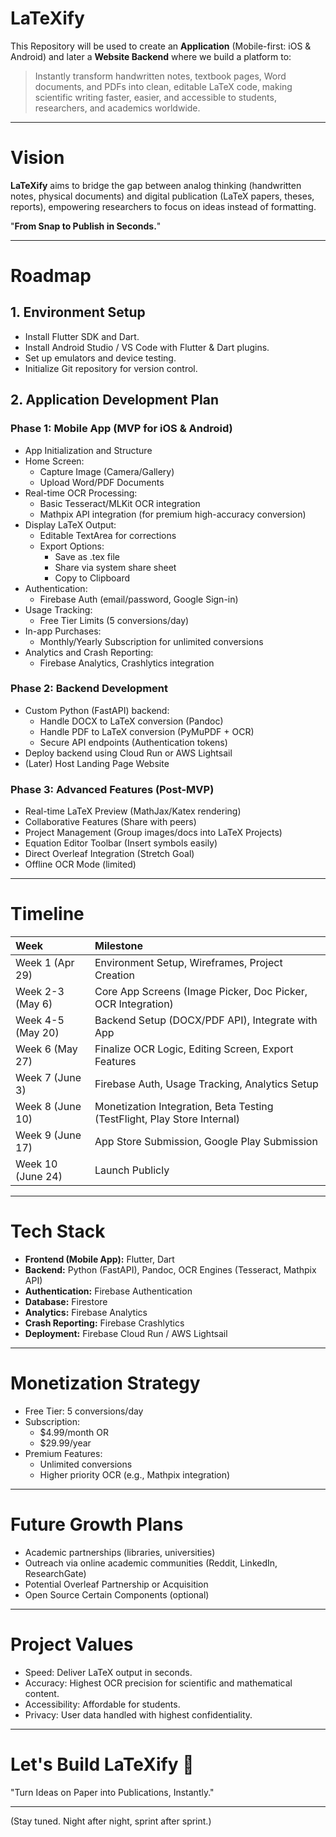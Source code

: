 # LaTeXify

This Repository will be used to create an **Application** (Mobile-first: iOS & Android) and later a **Website Backend** where we build a platform to:

> Instantly transform handwritten notes, textbook pages, Word documents, and PDFs into clean, editable LaTeX code, making scientific writing faster, easier, and accessible to students, researchers, and academics worldwide.

---

# Vision

**LaTeXify** aims to bridge the gap between analog thinking (handwritten notes, physical documents) and digital publication (LaTeX papers, theses, reports), empowering researchers to focus on ideas instead of formatting.

"**From Snap to Publish in Seconds.**"

---

# Roadmap

## 1. Environment Setup
- Install Flutter SDK and Dart.
- Install Android Studio / VS Code with Flutter & Dart plugins.
- Set up emulators and device testing.
- Initialize Git repository for version control.

## 2. Application Development Plan

### Phase 1: Mobile App (MVP for iOS & Android)
- App Initialization and Structure
- Home Screen:
  - Capture Image (Camera/Gallery)
  - Upload Word/PDF Documents
- Real-time OCR Processing:
  - Basic Tesseract/MLKit OCR integration
  - Mathpix API integration (for premium high-accuracy conversion)
- Display LaTeX Output:
  - Editable TextArea for corrections
  - Export Options:
    - Save as .tex file
    - Share via system share sheet
    - Copy to Clipboard
- Authentication:
  - Firebase Auth (email/password, Google Sign-in)
- Usage Tracking:
  - Free Tier Limits (5 conversions/day)
- In-app Purchases:
  - Monthly/Yearly Subscription for unlimited conversions
- Analytics and Crash Reporting:
  - Firebase Analytics, Crashlytics integration

### Phase 2: Backend Development
- Custom Python (FastAPI) backend:
  - Handle DOCX to LaTeX conversion (Pandoc)
  - Handle PDF to LaTeX conversion (PyMuPDF + OCR)
  - Secure API endpoints (Authentication tokens)
- Deploy backend using Cloud Run or AWS Lightsail
- (Later) Host Landing Page Website

### Phase 3: Advanced Features (Post-MVP)
- Real-time LaTeX Preview (MathJax/Katex rendering)
- Collaborative Features (Share with peers)
- Project Management (Group images/docs into LaTeX Projects)
- Equation Editor Toolbar (Insert symbols easily)
- Direct Overleaf Integration (Stretch Goal)
- Offline OCR Mode (limited)


---

# Timeline

| Week | Milestone |
|:---|:---|
| Week 1 (Apr 29) | Environment Setup, Wireframes, Project Creation |
| Week 2-3 (May 6) | Core App Screens (Image Picker, Doc Picker, OCR Integration) |
| Week 4-5 (May 20) | Backend Setup (DOCX/PDF API), Integrate with App |
| Week 6 (May 27) | Finalize OCR Logic, Editing Screen, Export Features |
| Week 7 (June 3) | Firebase Auth, Usage Tracking, Analytics Setup |
| Week 8 (June 10) | Monetization Integration, Beta Testing (TestFlight, Play Store Internal) |
| Week 9 (June 17) | App Store Submission, Google Play Submission |
| Week 10 (June 24) | Launch Publicly |

---

# Tech Stack

- **Frontend (Mobile App):** Flutter, Dart
- **Backend:** Python (FastAPI), Pandoc, OCR Engines (Tesseract, Mathpix API)
- **Authentication:** Firebase Authentication
- **Database:** Firestore
- **Analytics:** Firebase Analytics
- **Crash Reporting:** Firebase Crashlytics
- **Deployment:** Firebase Cloud Run / AWS Lightsail

---

# Monetization Strategy

- Free Tier: 5 conversions/day
- Subscription:
  - $4.99/month OR
  - $29.99/year
- Premium Features:
  - Unlimited conversions
  - Higher priority OCR (e.g., Mathpix integration)

---

# Future Growth Plans

- Academic partnerships (libraries, universities)
- Outreach via online academic communities (Reddit, LinkedIn, ResearchGate)
- Potential Overleaf Partnership or Acquisition
- Open Source Certain Components (optional)

---

# Project Values

- Speed: Deliver LaTeX output in seconds.
- Accuracy: Highest OCR precision for scientific and mathematical content.
- Accessibility: Affordable for students.
- Privacy: User data handled with highest confidentiality.

---

# Let's Build LaTeXify 🚀
"Turn Ideas on Paper into Publications, Instantly."

---

(Stay tuned. Night after night, sprint after sprint.)
